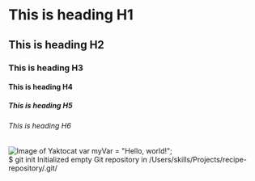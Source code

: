 # This is heading H1
## This is heading H2
### This is heading H3
#### This is heading H4
##### This is heading H5
###### This is heading H6
![Image of Yaktocat](https://octodex.github.com/images/yaktocat.png)
var myVar = "Hello, world!";
<br>
$ git init
Initialized empty Git repository in /Users/skills/Projects/recipe-repository/.git/

